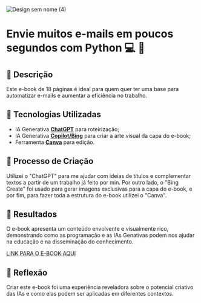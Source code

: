 ![Design sem nome (4)](https://github.com/allanbrcordeiro/E-BOOK-AUTOMACAO-PYTHON/assets/157759682/d9e48abe-30c5-4a60-94ef-af1e0728b061)

# Envie muitos e-mails em poucos segundos com Python :computer: :snake:

## 📒 Descrição
Este e-book de 18 páginas é ideal para quem quer ter uma base para automatizar e-mails e aumentar a eficiência no trabalho.

## 🤖 Tecnologias Utilizadas
- IA Generativa **[ChatGPT](https://chat.openai.com)** para roteirização;
- IA Generativa **[Copilot/Bing](https://www.bing.com/images/create)** para criar a arte visual da capa do e-book;
- Ferramenta **[Canva](https://www.canva.com/)** para edição.

## 🧐 Processo de Criação
Utilizei o "ChatGPT" para me ajudar com ideias de títulos e complementar textos a partir de um trabalho já feito por min. Por outro lado, o "Bing Create" foi usado para gerar imagens exclusivas para a capa do e-book, e por fim, para fazer toda a estrutura do e-book utilizei o "Canva".

## 🚀 Resultados
O e-book apresenta um conteúdo envolvente e visualmente rico, demonstrando como as programação e as IAs Genativas podem nos ajudar na educação e na disseminação do conhecimento.

[LINK PARA O E-BOOK AQUI]()

## 💭 Reflexão
Criar este e-book foi uma experiência reveladora sobre o potencial criativo das IAs e como elas podem ser aplicadas em diferentes contextos.
